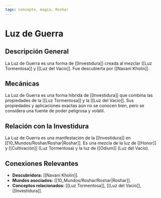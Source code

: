 ```yaml
---
tags: concepto, magia, Roshar
---
```


# Luz de Guerra

## Descripción General
La Luz de Guerra es una forma de [[Investidura]] creada al mezclar [[Luz Tormentosa]] y [[Luz del Vacío]]. Fue descubierta por [[Navani Kholin]].

## Mecánicas
La Luz de Guerra es una forma híbrida de [[Investidura]] que combina las propiedades de la [[Luz Tormentosa]] y la [[Luz del Vacío]]. Sus propiedades y aplicaciones exactas aún no se conocen bien, pero se considera una fuente de poder peligrosa y volátil.

## Relación con la Investidura
La Luz de Guerra es una manifestación de la [[Investidura]] en [[10_Mundos/Roshar/Roshar|Roshar]]. Es una mezcla de la luz de [[Honor]] y [[Cultivación]] (Luz Tormentosa) y la luz de [[Odium]] (Luz del Vacío).

## Conexiones Relevantes
* **Descubridora:** [[Navani Kholin]].
* **Mundos asociados:** [[10_Mundos/Roshar/Roshar|Roshar]].
* **Conceptos relacionados:** [[Luz Tormentosa]], [[Luz del Vacío]], [[Investidura]].
